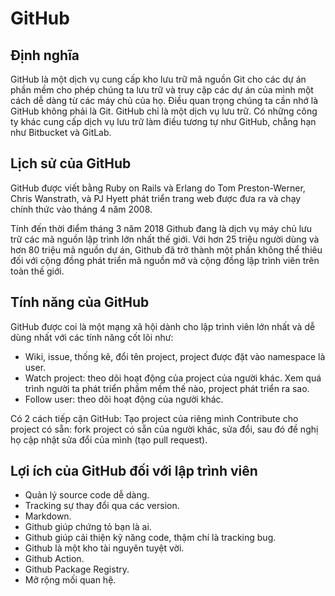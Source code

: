# GitHub
## Định nghĩa
GitHub là một dịch vụ cung cấp kho lưu trữ mã nguồn Git cho các dự án phần mềm cho phép chúng ta lưu trữ và truy cập các dự án của mình một cách dễ dàng từ các máy chủ của họ.  Điều quan trọng chúng ta cần nhớ là GitHub không phải là Git. GitHub chỉ là một dịch vụ lưu trữ. Có những công ty khác cung cấp dịch vụ lưu trữ làm điều tương tự như GitHub, chẳng hạn như Bitbucket và GitLab.
## Lịch sử của GitHub
GitHub được viết bằng Ruby on Rails và Erlang do Tom Preston-Werner, Chris Wanstrath, và PJ Hyett phát triển trang web được đưa ra và chạy chính thức vào tháng 4 năm 2008.

Tính đến thời điểm tháng 3 năm 2018 Github đang là dịch vụ máy chủ lưu trữ các mã nguồn lập trình lớn nhất thế giới. Với hơn 25 triệu người dùng và hơn 80 triệu mã nguồn dự án, Github đã trở thành một phần không thể thiêu đối với cộng đồng phát triển mã nguồn mở và cộng đồng lập trình viên trên toàn thế giới.
## Tính năng của GitHub
GitHub được coi là một mạng xã hội dành cho lập trình viên lớn nhất và dễ dùng nhất với các tính năng cốt lõi như:
- Wiki, issue, thống kê, đổi tên project, project được đặt vào namespace là user.
- Watch project: theo dõi hoạt động của project của người khác. Xem quá trình người ta phát triển phầm mềm thế nào, project phát triển ra sao.
- Follow user: theo dõi hoạt động của người khác.

Có 2 cách tiếp cận GitHub: Tạo project của riêng mình Contribute cho project có sẵn: fork project có sẵn của người khác, sửa đổi, sau đó đề nghị họ cập nhật sửa đổi của mình (tạo pull request).
## Lợi ích của GitHub đối với lập trình viên
- Quản lý source code dễ dàng.
- Tracking sự thay đổi qua các version.
- Markdown.
- Github giúp chứng tỏ bạn là ai.
- Github giúp cải thiện kỹ năng code, thậm chí là tracking bug.
- Github là một kho tài nguyên tuyệt vời.
- Github Action.
- Github Package Registry.
- Mở rộng mối quan hệ.
